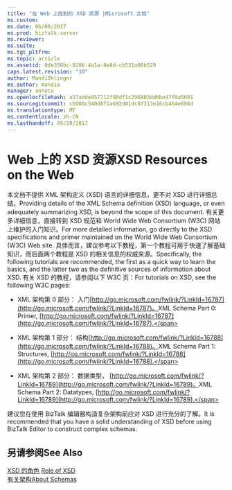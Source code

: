 ```yaml
---
title: "在 Web 上找到的 XSD 资源 |Microsoft 文档"
ms.custom: 
ms.date: 06/08/2017
ms.prod: biztalk-server
ms.reviewer: 
ms.suite: 
ms.tgt_pltfrm: 
ms.topic: article
ms.assetid: 0de350bc-8206-4a1a-8e8d-cb531a06b529
caps.latest.revision: "10"
author: MandiOhlinger
ms.author: mandia
manager: anneta
ms.openlocfilehash: a37adde957712f98df1c296803dd6be47f8a5081
ms.sourcegitcommit: cb908c540d8f1a692d01dc8f313e16cb4b4e696d
ms.translationtype: MT
ms.contentlocale: zh-CN
ms.lasthandoff: 09/20/2017
---
```

# <a name="xsd-resources-on-the-web"></a><span data-ttu-id="915e1-102">Web 上的 XSD 资源</span><span class="sxs-lookup"><span data-stu-id="915e1-102">XSD Resources on the Web</span></span>
<span data-ttu-id="915e1-103">本文档不提供 XML 架构定义 (XSD) 语言的详细信息，更不对 XSD 进行详细总结。</span><span class="sxs-lookup"><span data-stu-id="915e1-103">Providing details of the XML Schema definition (XSD) language, or even adequately summarizing XSD, is beyond the scope of this document.</span></span> <span data-ttu-id="915e1-104">有关更多详细信息，直接转到 XSD 规范和 World Wide Web Consortium (W3C) 网站上维护的入门知识。</span><span class="sxs-lookup"><span data-stu-id="915e1-104">For more detailed information, go directly to the XSD specifications and primer maintained on the World Wide Web Consortium (W3C) Web site.</span></span> <span data-ttu-id="915e1-105">具体而言，建议参考以下教程，第一个教程可用于快速了解基础知识，而后面两个教程是 XSD 的相关信息的权威来源。</span><span class="sxs-lookup"><span data-stu-id="915e1-105">Specifically, the following tutorials are recommended, the first as a quick way to learn the basics, and the latter two as the definitive sources of information about XSD.</span></span> <span data-ttu-id="915e1-106">有关 XSD 的教程，请参阅以下 W3C 页：</span><span class="sxs-lookup"><span data-stu-id="915e1-106">For tutorials on XSD, see the following W3C pages:</span></span>  
  
-   <span data-ttu-id="915e1-107">XML 架构第 0 部分： 入门[http://go.microsoft.com/fwlink/?LinkId=16787](http://go.microsoft.com/fwlink/?LinkId=16787)。</span><span class="sxs-lookup"><span data-stu-id="915e1-107">XML Schema Part 0: Primer, [http://go.microsoft.com/fwlink/?LinkId=16787](http://go.microsoft.com/fwlink/?LinkId=16787).</span></span>  
  
-   <span data-ttu-id="915e1-108">XML 架构第 1 部分： 结构[http://go.microsoft.com/fwlink/?LinkId=16788](http://go.microsoft.com/fwlink/?LinkId=16788)。</span><span class="sxs-lookup"><span data-stu-id="915e1-108">XML Schema Part 1: Structures, [http://go.microsoft.com/fwlink/?LinkId=16788](http://go.microsoft.com/fwlink/?LinkId=16788).</span></span>  
  
-   <span data-ttu-id="915e1-109">XML 架构第 2 部分： 数据类型， [http://go.microsoft.com/fwlink/?LinkId=16789](http://go.microsoft.com/fwlink/?LinkId=16789)。</span><span class="sxs-lookup"><span data-stu-id="915e1-109">XML Schema Part 2: Datatypes, [http://go.microsoft.com/fwlink/?LinkId=16789](http://go.microsoft.com/fwlink/?LinkId=16789).</span></span>  
  
 <span data-ttu-id="915e1-110">建议您在使用 BizTalk 编辑器构造复杂架构前应对 XSD 进行充分的了解。</span><span class="sxs-lookup"><span data-stu-id="915e1-110">It is recommended that you have a solid understanding of XSD before using BizTalk Editor to construct complex schemas.</span></span>  
  
## <a name="see-also"></a><span data-ttu-id="915e1-111">另请参阅</span><span class="sxs-lookup"><span data-stu-id="915e1-111">See Also</span></span>  
 <span data-ttu-id="915e1-112">[XSD 的角色](../core/role-of-xsd.md) </span><span class="sxs-lookup"><span data-stu-id="915e1-112">[Role of XSD](../core/role-of-xsd.md) </span></span>  
 [<span data-ttu-id="915e1-113">有关架构</span><span class="sxs-lookup"><span data-stu-id="915e1-113">About Schemas</span></span>](../core/about-schemas.md)